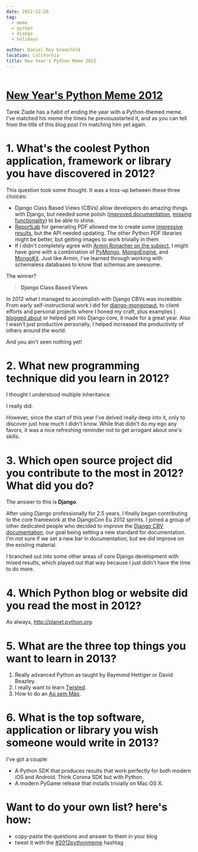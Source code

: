 ```yaml
---
date: 2012-12-28
tag:
  - meme
  - python
  - django
  - holidays

author: Daniel Roy Greenfeld
location: California
title: New Year's Python Meme 2012
---
```


<div class="twelve wide column">
  <h1 class="ui block header">
    <div class="content">
      <a href="/new-years-python-meme ">New Year's Python Meme 2012</a>
    </div>
  </h1>
  <p>
    Tarek Ziade has a habit of ending the year with a Python-themed meme. I've
    matched his meme the times he previousstarted it, and as you can tell from
    the title of this blog post I'm matching him yet again.
  </p>
  <h1
    id="1-whats-the-coolest-python-application-framework-or-library-you-have-discovered-in-2012"
  >
    1. What's the coolest Python application, framework or library you have
    discovered in 2012?
  </h1>
  <p>
    This question took some thought. It was a toss-up between these three
    choices:
  </p>
  <ul>
    <li>
      Django Class Based Views (CBVs) allow developers do amazing things with
      Django, but needed some polish (<a
        href="https://docs.djangoproject.com/en/1.5/topics/class-based-views/"
        target="_blank"
        >improved documentation</a
      >,
      <a href="http://django-braces.readthedocs.org/" target="_blank"
        >missing functionality</a
      >) to be able to shine.
    </li>
    <li>
      <a href="http://reportlab.org" target="_blank">ReportLab</a> for
      generating PDF allowed me to create some
      <a href="http://www.petcheatsheets.com/" target="_blank"
        >impressive results</a
      >, but the API needed updating. The other Python PDF libraries might be
      better, but getting images to work trivially in them
    </li>
    <li>
      If I didn't completely agree with
      <a href="http://lucumr.pocoo.org/2012/12/29/sql-is-agile/" target="_blank"
        >Armin Ronacher on the subject</a
      >, I might have gone with a combination of
      <a href="http://api.mongodb.org/python/" target="_blank">PyMongo</a>,
      <a href="http://mongoengine.org/" target="_blank">MongoEngine</a>, and
      <a href="http://namlook.github.com/mongokit/" target="_blank">MongoKit</a
      >. Just like Armin, I've learned through working with schemaless databases
      to know that schemas are awesome.
    </li>
  </ul>
  <p>The winner?</p>
  <blockquote>
    <p><strong>Django Class Based Views</strong></p>
  </blockquote>
  <p>
    In 2012 what I managed to accomplish with Django CBVs was incredible. From
    early self-instructional work I did for
    <a
      href="https://github.com/pydanny/django-mongonaut/blob/master/mongonaut/views.py"
      target="_blank"
      >django-mongonaut</a
    >, to client efforts and personal projects where I honed my craft, plus
    examples
    <a href="https://pydanny.com/tag/class-based-views " target="_blank"
      >I blogged about</a
    >
    or helped get into Django core, it made for a great year. Also I wasn't just
    productive personally, I helped increased the productivity of others around
    the world.
  </p>
  <p>And you ain't seen nothing yet!</p>
  <h1 id="2-what-new-programming-technique-did-you-learn-in-2012">
    2. What new programming technique did you learn in 2012?
  </h1>
  <p>I thought I understood multiple inheritance.</p>
  <p>I really did.</p>
  <p>
    However, since the start of this year I've delved really deep into it, only
    to discover just how much I didn't know. While that didn't do my ego any
    favors, it was a nice refreshing reminder not to get arrogant about one's
    skills.
  </p>
  <h1
    id="3-which-open-source-project-did-you-contribute-to-the-most-in-2012-what-did-you-do"
  >
    3. Which open source project did you contribute to the most in 2012? What
    did you do?
  </h1>
  <p>The answer to this is <strong>Django</strong>.</p>
  <p>
    After using Django professionally for 2.5 years, I finally began
    contributing to the core framework at the DjangoCon Eu 2012 sprints. I
    joined a group of other dedicated people who decided to improve the
    <a
      href="https://docs.djangoproject.com/en/1.5/topics/class-based-views/"
      target="_blank"
      >Django CBV documentation</a
    >, our goal being setting a new standard for documentation. I'm not sure if
    we set a new bar in documentation, but we did improve on the existing
    material.
  </p>
  <p>
    I branched out into some other areas of core Django development with mixed
    results, which played out that way because I just didn't have the time to do
    more.
  </p>
  <h1 id="4-which-python-blog-or-website-did-you-read-the-most-in-2012">
    4. Which Python blog or website did you read the most in 2012?
  </h1>
  <p>
    As always,
    <a href="http://planet.python.org" target="_blank"
      >http://planet.python.org</a
    >.
  </p>
  <h1 id="5-what-are-the-three-top-things-you-want-to-learn-in-2013">
    5. What are the three top things you want to learn in 2013?
  </h1>
  <ol>
    <li>
      Really advanced Python as taught by Raymond Hettiger or David Beazley.
    </li>
    <li>
      I really want to learn
      <a href="http://twistedmatrix.com/" target="_blank">Twisted</a>.
    </li>
    <li>
      How to do an
      <a href="http://en.wikipedia.org/wiki/A%C3%BA#A.C3.BA" target="_blank"
        >Aú sem Mão</a
      >.
    </li>
  </ol>
  <h1
    id="6-what-is-the-top-software-application-or-library-you-wish-someone-would-write-in-2013"
  >
    6. What is the top software, application or library you wish someone would
    write in 2013?
  </h1>
  <p>I've got a couple:</p>
  <ul>
    <li>
      A Python SDK that produces results that work perfectly for both modern iOS
      and Android. Think Corona SDK but with Python.
    </li>
    <li>A modern PyGame release that installs trivially on Mac OS X.</li>
  </ul>
  <h1 id="want-to-do-your-own-list-heres-how">
    Want to do your own list? here's how:
  </h1>
  <ul>
    <li>copy-paste the questions and answer to them in your blog</li>
    <li>
      tweet it with the
      <a
        href="https://twitter.com/search/realtime?q=%232012pythonmeme&amp;src=typd"
        target="_blank"
        >#2012pythonmeme</a
      >
      hashtag
    </li>
  </ul>
  </div>
